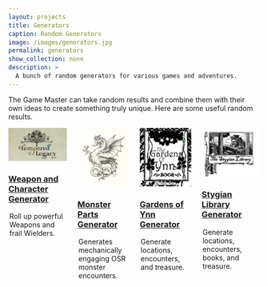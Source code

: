 ```yaml
---
layout: projects
title: Generators
caption: Random Generators
image: /images/generators.jpg
permalink: generators
show_collection: none
description: >
  A bunch of random generators for various games and adventures.
---
```


The Game Master can take random results and combine them with their own ideas to create something truly unique. Here are some useful random results.

<div class="columns">
  <div class="column column-1-2">
    <article class="project-card">
      <a href="/temperedgenerators" class="no-hover no-print-link" tabindex="-1">
        <div class="project-card-img img sixteen-nine">
          <img src="/images/temperedlegacy.png" alt="Bone Marshes Character Generator" sizes="(min-width: 90em) 22.5rem, (min-width: 54em) 19.5rem, (min-width: 42em) 17.5rem, 100vw">
        </div>
      </a>
      <h3 class="project-card-title">
        <a href="/temperedgenerators" class="flip-title">Weapon and Character Generator</a>
      </h3>
      <legend class="project-card-text fine faded">Roll up powerful Weapons and frail Wielders.</legend>
    </article>
  </div>
  <div class="column column-1-2">
    <article class="project-card">
      <a href="/monsterparts" class="no-hover no-print-link" tabindex="-1">
        <div class="project-card-img img sixteen-nine">
          <img src="/images/monsterparts.jpg" alt="Monster Parts Generator" sizes="(min-width: 90em) 22.5rem, (min-width: 54em) 19.5rem, (min-width: 42em) 17.5rem, 100vw">
        </div>
      </a>
      <h3 class="project-card-title">
        <a href="/monsterparts" class="flip-title">Monster Parts Generator</a>
      </h3>
      <legend class="project-card-text fine faded">Generates mechanically engaging OSR monster encounters.</legend>
    </article>
  </div>
  <div class="column column-1-2">
    <article class="project-card">
      <a href="/ynngenerator" class="no-hover no-print-link" tabindex="-1">
        <div class="project-card-img img sixteen-nine">
          <img src="/images/ynngenerator.png" alt="Gardens of Ynn Generator" sizes="(min-width: 90em) 22.5rem, (min-width: 54em) 19.5rem, (min-width: 42em) 17.5rem, 100vw">
        </div>
      </a>
      <h3 class="project-card-title">
        <a href="/ynngenerator" class="flip-title">Gardens of Ynn Generator</a>
      </h3>
      <legend class="project-card-text fine faded">Generate locations, encounters, and treasure.</legend>
    </article>
  </div>
  <div class="column column-1-2">
    <article class="project-card">
      <a href="/stygiangenerator" class="no-hover no-print-link" tabindex="-1">
        <div class="project-card-img img sixteen-nine">
          <img src="/images/stygiangenerator.png" alt="Stygian Library Generator" sizes="(min-width: 90em) 22.5rem, (min-width: 54em) 19.5rem, (min-width: 42em) 17.5rem, 100vw">
        </div>
      </a>
      <h3 class="project-card-title">
        <a href="/stygiangenerator" class="flip-title">Stygian Library Generator</a>
      </h3>
      <legend class="project-card-text fine faded">Generate locations, encounters, books, and treasure.</legend>
    </article>
  </div>
</div>  